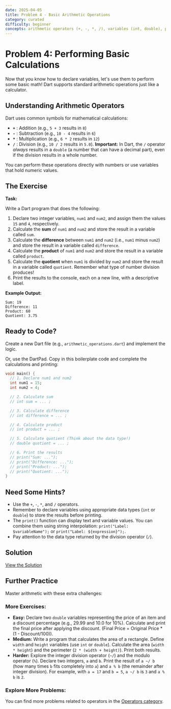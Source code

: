 ```yaml
---
date: 2025-04-05
title: Problem 4 - Basic Arithmetic Operations
category: curated
difficulty: beginner
concepts: arithmetic operators (+, -, *, /), variables (int, double), print
---
```


# Problem 4: Performing Basic Calculations

Now that you know how to declare variables, let's use them to perform some basic math! Dart supports standard arithmetic operations just like a calculator.

## Understanding Arithmetic Operators

Dart uses common symbols for mathematical calculations:

*   **`+`** : Addition (e.g., `5 + 3` results in `8`)
*   **`-`** : Subtraction (e.g., `10 - 4` results in `6`)
*   **`*`** : Multiplication (e.g., `6 * 2` results in `12`)
*   **`/`** : Division (e.g., `10 / 2` results in `5.0`). **Important:** In Dart, the `/` operator *always* results in a `double` (a number that can have a decimal part), even if the division results in a whole number.

You can perform these operations directly with numbers or use variables that hold numeric values.

## The Exercise

**Task:**

Write a Dart program that does the following:

1.  Declare two integer variables, `num1` and `num2`, and assign them the values `15` and `4`, respectively.
2.  Calculate the **sum** of `num1` and `num2` and store the result in a variable called `sum`.
3.  Calculate the **difference** between `num1` and `num2` (i.e., `num1` minus `num2`) and store the result in a variable called `difference`.
4.  Calculate the **product** of `num1` and `num2` and store the result in a variable called `product`.
5.  Calculate the **quotient** when `num1` is divided by `num2` and store the result in a variable called `quotient`. Remember what type of number division produces!
6.  Print the results to the console, each on a new line, with a descriptive label.

**Example Output:**

```
Sum: 19
Difference: 11
Product: 60
Quotient: 3.75
```

## Ready to Code?

Create a new Dart file (e.g., `arithmetic_operations.dart`) and implement the logic.

Or, use the DartPad. Copy in this boilerplate code and complete the calculations and printing:

```dart
void main() {
  // 1. Declare num1 and num2
  int num1 = 15;
  int num2 = 4;

  // 2. Calculate sum
  // int sum = ... ;

  // 3. Calculate difference
  // int difference = ... ;

  // 4. Calculate product
  // int product = ... ;

  // 5. Calculate quotient (Think about the data type!)
  // double quotient = ... ;

  // 6. Print the results
  // print("Sum: ...");
  // print("Difference: ...");
  // print("Product: ...");
  // print("Quotient: ...");
}
```

## Need Some Hints?

*   Use the `+`, `-`, `*`, and `/` operators.
*   Remember to declare variables using appropriate data types (`int` or `double`) to store the results before printing.
*   The `print()` function can display text and variable values. You can combine them using string interpolation: `print("Label: $variableName");` or `print("Label: ${expression}");`.
*   Pay attention to the data type returned by the division operator (`/`).

## Solution

[View the Solution](curated-solutions/cur-problem-04-solution.md)

## Further Practice

Master arithmetic with these extra challenges:

### More Exercises:

*   **Easy:** Declare two `double` variables representing the price of an item and a discount percentage (e.g., 29.99 and 10.0 for 10%). Calculate and print the final price after applying the discount. (Final Price = Original Price * (1 - Discount/100)).
*   **Medium:** Write a program that calculates the area of a rectangle. Define `width` and `height` variables (use `int` or `double`). Calculate the area (`width * height`) and the perimeter (`2 * (width + height)`). Print both results.
*   **Harder:** Explore the integer division operator (`~/`) and the modulo operator (`%`). Declare two integers, `a` and `b`. Print the result of `a ~/ b` (how many times `b` fits completely into `a`) and `a % b` (the remainder after integer division). For example, with `a = 17` and `b = 5`, `a ~/ b` is `3` and `a % b` is `2`.

### Explore More Problems:

You can find more problems related to operators in the [Operators category](../categories/operators.md).